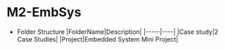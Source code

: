 # M2-EmbSys
* Folder Structure
|FolderName|Description|
|-----|----|
|Case study|2 Case Studies|
|Project|Embedded System Mini Project|